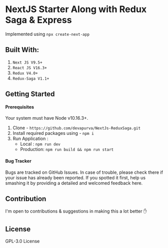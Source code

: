 # NextJS Starter Along with Redux Saga & Express
Implemented using ``` npx create-next-app ```

## Built With: 
1. ```Next JS V9.5+```
2. ```React JS V16.3+```
3. ```Redux V4.0+```
4. ```Redux-Saga V1.1+```

## Getting Started

#### Prerequisites
Your system must have Node v10.16.3+.
1. Clone - ``` https://github.com/devapurva/NextJs-ReduxSaga.git ```
3. Install required packages using - ``` npm i ```
4. Run Application :
    * Local : ``` npm run dev ```
    * Production: ``` npm run build && npm run start ```

#### Bug Tracker
Bugs are tracked on GitHub Issues. In case of trouble, please check there if your issue has already been reported. If you spotted it first, help us smashing it by providing a detailed and welcomed feedback here.
    
## Contribution
I'm open to contributions & suggestions in making this a lot better ✋

## License
GPL-3.0 License
